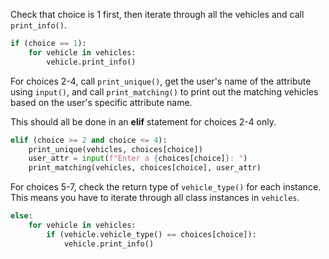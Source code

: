 <!--title={Print all vehicles and Choices 2-7}-->

<!--badges={Python:30,Software Engineering:12}-->

<!--concepts={Calling Instance Methods}-->

Check that choice is 1 first, then iterate through all the vehicles and call `print_info()`.

```python
if (choice == 1):
    for vehicle in vehicles:
        vehicle.print_info()
```



For choices 2-4, call `print_unique()`, get the user's name of the attribute using `input()`, and call `print_matching()` to print out the matching vehicles based on the user's specific attribute name.

This should all be done in an **elif** statement for choices 2-4 only.

```python
elif (choice >= 2 and choice <= 4):
    print_unique(vehicles, choices[choice])
    user_attr = input(f"Enter a {choices[choice]}: ")
    print_matching(vehicles, choices[choice], user_attr)
```

For choices 5-7, check the return type of `vehicle_type()` for each instance. This means you have to iterate through all class instances in `vehicles`.

```python
else:
    for vehicle in vehicles:
        if (vehicle.vehicle_type() == choices[choice]):
            vehicle.print_info()
```

